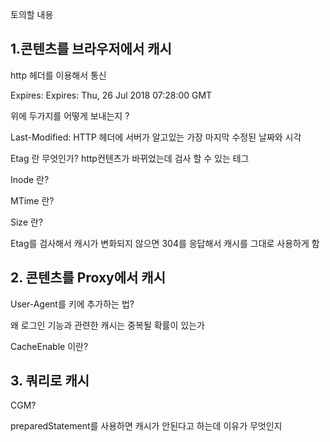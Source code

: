 
토의할 내용

## 1.콘텐츠를 브라우저에서 캐시

http 헤더를 이용해서 통신

Expires: Expires: Thu, 26 Jul 2018 07:28:00 GMT


위에 두가지를 어떻게 보내는지 ? 



Last-Modified: HTTP 헤더에 서버가 알고있는 가장 마지막 수정된 날짜와 시각

Etag 란 무엇인가? http컨텐츠가 바뀌었는데 검사 할 수 있는 테그

Inode 란?

MTime 란?

Size 란?

Etag를 검사해서 캐시가 변화되지 않으면 304를 응답해서 캐시를 그대로 사용하게 함

## 2. 콘텐츠를 Proxy에서 캐시

User-Agent를 키에 추가하는 법? 

왜 로그인 기능과 관련한 캐시는 중복될 확률이 있는가

CacheEnable 이란?


## 3. 쿼리로 캐시

CGM?

preparedStatement를 사용하면 캐시가 안된다고 하는데 이유가 무엇인지

